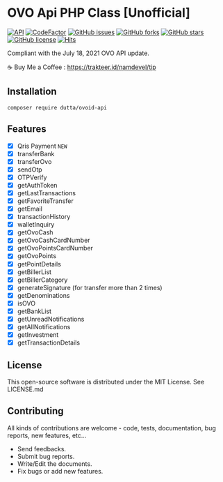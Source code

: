 # OVO Api PHP Class [Unofficial]
[![API](https://img.shields.io/badge/OVO%20API-July%2018%2C%202021-36ade1.svg)](https://www.ovo.id/features)
[![CodeFactor](https://www.codefactor.io/repository/github/namdevel/ovoid-api/badge)](https://www.codefactor.io/repository/github/namdevel/ovoid-api)
[![GitHub issues](https://img.shields.io/github/issues/namdevel/ovoid-API)](https://github.com/namdevel/ovoid-API/issues)
[![GitHub forks](https://img.shields.io/github/forks/namdevel/ovoid-API)](https://github.com/namdevel/ovoid-API/network)
[![GitHub stars](https://img.shields.io/github/stars/namdevel/ovoid-API)](https://github.com/namdevel/ovoid-API/stargazers)
[![GitHub license](https://img.shields.io/github/license/namdevel/ovoid-API)](https://github.com/namdevel/ovoid-API/blob/master/LICENSE)
[![Hits](https://hits.seeyoufarm.com/api/count/incr/badge.svg?url=https%3A%2F%2Fgithub.com%2Fnamdevel%2Fovoid-API&count_bg=%23F30000&title_bg=%23555555&icon=dev-dot-to.svg&icon_color=%23E7E7E7&title=VIEWS&edge_flat=false)](https://hits.seeyoufarm.com)

Compliant with the July 18, 2021 OVO API update.

:coffee: Buy Me a Coffee : https://trakteer.id/namdevel/tip

Installation
------------
```
composer require dutta/ovoid-api
```

Features
------------
- [x] Qris Payment `NEW`
- [x] transferBank
- [x] transferOvo
- [x] sendOtp
- [x] OTPVerify
- [x] getAuthToken
- [x] getLastTransactions
- [x] getFavoriteTransfer
- [x] getEmail
- [x] transactionHistory
- [x] walletInquiry
- [x] getOvoCash
- [x] getOvoCashCardNumber
- [x] getOvoPointsCardNumber
- [x] getOvoPoints
- [x] getPointDetails
- [x] getBillerList
- [x] getBillerCategory
- [x] generateSignature (for transfer more than 2 times)
- [x] getDenominations
- [x] isOVO
- [x] getBankList
- [x] getUnreadNotifications
- [x] getAllNotifications
- [x] getInvestment
- [x] getTransactionDetails

License
------------

This open-source software is distributed under the MIT License. See LICENSE.md

Contributing
------------

All kinds of contributions are welcome - code, tests, documentation, bug reports, new features, etc...

* Send feedbacks.
* Submit bug reports.
* Write/Edit the documents.
* Fix bugs or add new features.
